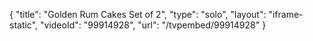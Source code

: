 {
    "title": "Golden Rum Cakes  Set of 2",
    "type": "solo",
    "layout": "iframe-static",
    "videoId": "99914928",
    "url": "\/tvpembed\/99914928"
}